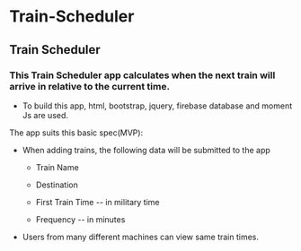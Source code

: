 # Train-Scheduler
## Train Scheduler

### This Train Scheduler app calculates when the next train will arrive in relative to the current time.

* To build this app, html, bootstrap, jquery, firebase database and moment Js are used.

 The app suits this basic spec(MVP):
  
  * When adding trains, the following data will be submitted to the app
    
    - Train Name 
    
    - Destination 
    
    - First Train Time -- in military time
    
    - Frequency -- in minutes
  
  * Users from many different machines can view same train times.


